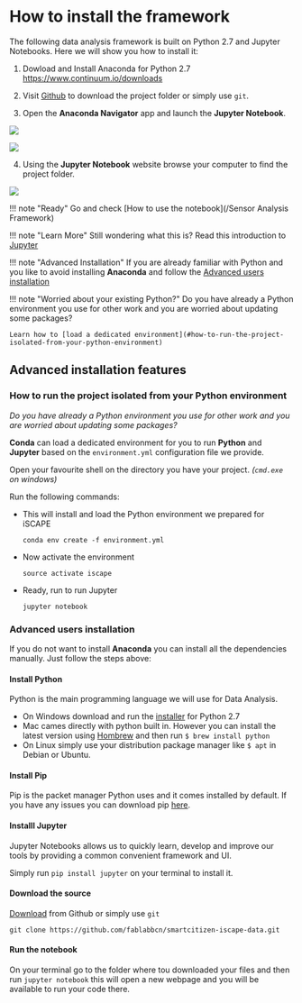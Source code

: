 How to install the framework
============================

The following data analysis framework is built on Python 2.7 and Jupyter Notebooks. Here we will show you how to install it:

1. Dowload and Install Anaconda for Python 2.7 https://www.continuum.io/downloads

2. Visit [Github](https://github.com/fablabbcn/smartcitizen-iscape-data) to download the project folder or simply use `git`.


3. Open the **Anaconda Navigator** app and launch the **Jupyter Notebook**.

![](https://i.imgur.com/IBR56I7.png)

![](https://i.imgur.com/5Hlnmxh.png)

4. Using the **Jupyter Notebook** website browse your computer to find the project folder.

![](https://i.imgur.com/66901MG.png)


!!! note "Ready"
	Go and check [How to use the notebook](/Sensor Analysis Framework)

!!! note "Learn More"
	Still wondering what this is? Read this introduction to [Jupyter](http://jupyter-notebook.readthedocs.io/en/latest/examples/Notebook/Notebook%20Basics.html)


!!! note "Advanced Installation"
	If you are already familiar with Python and you like to avoid installing **Anaconda** and follow the [Advanced users installation](#advanced-users-installation)

!!! note "Worried about your existing Python?"
	Do you have already a Python environment you use for other work and you are worried about updating some packages?

	Learn how to [load a dedicated environment](#how-to-run-the-project-isolated-from-your-python-environment)

## Advanced installation features

### How to run the project isolated from your Python environment

_Do you have already a Python environment you use for other work and you are worried about updating some packages?_

**Conda** can load a dedicated environment for you to run **Python** and **Jupyter** based on the `environment.yml` configuration file we provide.

Open your favourite shell on the directory you have your project. _(`cmd.exe` on windows)_

Run the following commands:

* This will install and load the Python environment we prepared for iSCAPE

    `conda env create -f environment.yml`

* Now activate the environment

    `source activate iscape`

*  Ready, run to run Jupyter

    `jupyter notebook`


### Advanced users installation

If you do not want to install **Anaconda** you can install all the dependencies manually. Just follow the steps above:

#### Install Python

Python is the main programming language we will use for Data Analysis.

- On Windows download and run the [installer](https://www.python.org/downloads/windows/) for Python 2.7
- Mac cames directly with python built in. However you can install the latest version using [Hombrew](https://brew.sh/) and then run `$ brew install python`
- On Linux simply use your distribution package manager like `$ apt` in Debian or Ubuntu.

#### Install Pip

Pip is the packet manager Python uses and it comes installed by default. If you have any issues you can download pip [here](https://pip.pypa.io/en/stable/installing/).

#### Installl Jupyter

Jupyter Notebooks allows us to quickly learn, develop and improve our tools by providing a common convenient framework and UI.

Simply run `pip install jupyter` on your terminal to install it.

#### Download the source

[Download](https://github.com/fablabbcn/smartcitizen-iscape-data) from Github or simply use `git`

```
git clone https://github.com/fablabbcn/smartcitizen-iscape-data.git
```

#### Run the notebook

On your terminal go to the folder where tou downloaded your files and then run `jupyter notebook` this will open a new webpage and you will be available to run your code there.

